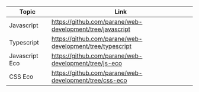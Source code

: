 
| Topic | Link |
| ------ | ------ |
| Javascript | https://github.com/parane/web-development/tree/javascript |
| Typescript | https://github.com/parane/web-development/tree/typescript |
| Javascript Eco | https://github.com/parane/web-development/tree/js-eco |
| CSS Eco | https://github.com/parane/web-development/tree/css-eco |
